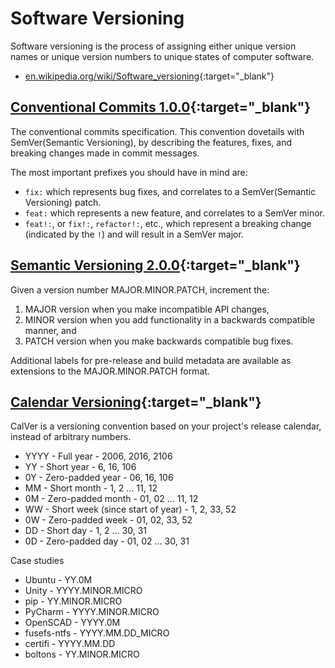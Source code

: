 # Software Versioning

Software versioning is the process of assigning either unique version names or unique version numbers to unique states of computer software.

- [en.wikipedia.org/wiki/Software_versioning](https://en.wikipedia.org/wiki/Software_versioning){:target="_blank"}

## [Conventional Commits 1.0.0](https://www.conventionalcommits.org){:target="_blank"}

The conventional commits specification. This convention dovetails with SemVer(Semantic Versioning), by describing the features, fixes, and breaking changes made in commit messages.

The most important prefixes you should have in mind are:

- `fix:` which represents bug fixes, and correlates to a SemVer(Semantic Versioning) patch.
- `feat:` which represents a new feature, and correlates to a SemVer minor.
- `feat!:`, or `fix!:`, `refactor!:`, etc., which represent a breaking change (indicated by the `!`) and will result in a SemVer major.

## [Semantic Versioning 2.0.0](https://semver.org/){:target="_blank"}

Given a version number MAJOR.MINOR.PATCH, increment the:

1. MAJOR version when you make incompatible API changes,
2. MINOR version when you add functionality in a backwards compatible manner, and
3. PATCH version when you make backwards compatible bug fixes.

Additional labels for pre-release and build metadata are available as extensions to the MAJOR.MINOR.PATCH format.

## [Calendar Versioning](https://calver.org/){:target="_blank"}

CalVer is a versioning convention based on your project's release calendar, instead of arbitrary numbers.

- YYYY - Full year - 2006, 2016, 2106
- YY - Short year - 6, 16, 106
- 0Y - Zero-padded year - 06, 16, 106
- MM - Short month - 1, 2 ... 11, 12
- 0M - Zero-padded month - 01, 02 ... 11, 12
- WW - Short week (since start of year) - 1, 2, 33, 52
- 0W - Zero-padded week - 01, 02, 33, 52
- DD - Short day - 1, 2 ... 30, 31
- 0D - Zero-padded day - 01, 02 ... 30, 31

Case studies

- Ubuntu - YY.0M
- Unity - YYYY.MINOR.MICRO
- pip - YY.MINOR.MICRO
- PyCharm - YYYY.MINOR.MICRO
- OpenSCAD - YYYY.0M
- fusefs-ntfs - YYYY.MM.DD_MICRO
- certifi - YYYY.MM.DD
- boltons - YY.MINOR.MICRO
